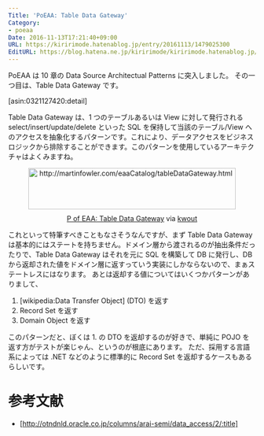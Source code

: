 ```yaml
---
Title: 'PoEAA: Table Data Gateway'
Category:
- poeaa
Date: 2016-11-13T17:21:40+09:00
URL: https://kiririmode.hatenablog.jp/entry/20161113/1479025300
EditURL: https://blog.hatena.ne.jp/kiririmode/kiririmode.hatenablog.jp/atom/entry/10328749687194206983
---
```


PoEAA は 10 章の Data Source Architectual Patterns に突入しました。
その一つ目は、Table Data Gateway です。

[asin:0321127420:detail]

Table Data Gateway は、1 つのテーブルあるいは View に対して発行される select/insert/update/delete といった SQL を保持して当該のテーブル/View へのアクセスを抽象化するパターンです。これにより、データアクセスをビジネスロジックから排除することができます。このパターンを使用しているアーキテクチャはよくみますね。

<div class="kwout" style="text-align: center;"><a href="http://martinfowler.com/eaaCatalog/tableDataGateway.html"><img src="http://kwout.com/cutout/s/t5/h8/pmv_bor.jpg" alt="http://martinfowler.com/eaaCatalog/tableDataGateway.html" title="P of EAA: Table Data Gateway" width="422" height="84" style="border: none;" /></a><p style="margin-top: 10px; text-align: center;"><a href="http://martinfowler.com/eaaCatalog/tableDataGateway.html">P of EAA: Table Data Gateway</a> via <a href="http://kwout.com/quote/st5h8pmv">kwout</a></p></div>

これといって特筆すべきこともなさそうなんですが、まず Table Data Gateway は基本的にはステートを持ちません。ドメイン層から渡されるのが抽出条件だったりで、Table Data Gateway はそれを元に SQL を構築して DB に発行し、DB から返却された値をドメイン層に返すっていう実装にしかならないので、まぁステートレスにはなります。
あとは返却する値についてはいくつかパターンがありまして、

1. [wikipedia:Data Transfer Object] (DTO) を返す
2. Record Set を返す
3. Domain Object を返す

このパターンだと、ぼくは 1. の DTO を返却するのが好きで、単純に POJO を返す方がテストが楽じゃん、というのが根底にあります。
ただ、採用する言語系によっては .NET などのように標準的に Record Set を返却するケースもあるらしいです。

# 参考文献
- [http://otndnld.oracle.co.jp/columns/arai-semi/data_access/2/:title]
